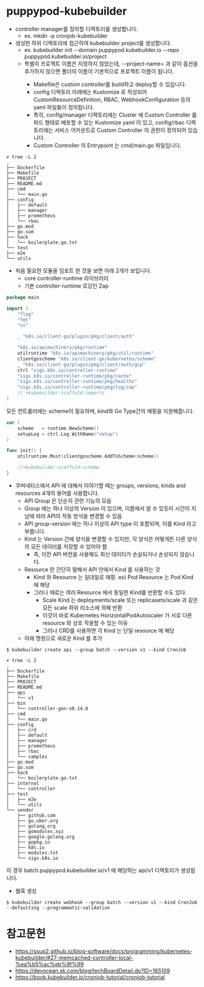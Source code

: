 # puppypod-kubebuilder

- controller manager를 정의할 디렉토리를 생성합니다.
  - ex. mkdir -p cronjob-kubebuilder
- 생성한 하위 디렉토리에 접근하여 kubebuilder project를 생성합니다.
  - ex. kubebuilder init --domain puppypod.kubebuilder.io --repo puppypod.kubebuilder.io/project
  - 특별히 프로젝트 이름은 지정하지 않았는데, --project-name=<dns1123-label-string> 과 같이 옵션을 추가하지 않으면 폴더의 이름이 기본적으로 프로젝트 이름이 됩니다.
    - Makefile은 custom controller를 build하고 deploy할 수 있습니다.
    - config 디렉토리 아래에는 Kustomize 로 작성되어 CustomResourceDefinition, RBAC, WebhookConfiguration 등의 yaml 파일들이 정의됩니다.
    - 특히, config/manager 디렉토리에는 Cluster 에 Custom Controller 를 파드 형태로 배포할 수 있는 Kustomize yaml 이 있고, config/rbac 디렉토리에는 서비스 어카운트로 Custom Controller 의 권한이 정의되어 있습니다.
    - Custom Controller 의 Entrypoint 는 cmd/main.go 파일입니다.
```
✗ tree -L 2
.
├── Dockerfile
├── Makefile
├── PROJECT
├── README.md
├── cmd
│   └── main.go
├── config
│   ├── default
│   ├── manager
│   ├── prometheus
│   └── rbac
├── go.mod
├── go.sum
├── hack
│   └── boilerplate.go.txt
└── test
├── e2e
└── utils
```
- 처음 필요한 모듈을 임포트 한 것을 보면 아래 2개가 보입니다.
  - core controller-runtime 라이브러리
  - 기본 controller-runtime 로깅인 Zap
```go
package main

import (
    "flag"
    "fmt"
    "os"

    _ "k8s.io/client-go/plugin/pkg/client/auth"

    "k8s.io/apimachinery/pkg/runtime"
    utilruntime "k8s.io/apimachinery/pkg/util/runtime"
    clientgoscheme "k8s.io/client-go/kubernetes/scheme"
    _ "k8s.io/client-go/plugin/pkg/client/auth/gcp"
    ctrl "sigs.k8s.io/controller-runtime"
    "sigs.k8s.io/controller-runtime/pkg/cache"
    "sigs.k8s.io/controller-runtime/pkg/healthz"
    "sigs.k8s.io/controller-runtime/pkg/log/zap"
    // +kubebuilder:scaffold:imports
)
```
모든 컨트롤러에는 scheme이 필요하며, kind와 Go Type간의 매핑을 지원해줍니다.
```go
var (
	scheme   = runtime.NewScheme()
	setupLog = ctrl.Log.WithName("setup")
)

func init() {
	utilruntime.Must(clientgoscheme.AddToScheme(scheme))

	//+kubebuilder:scaffold:scheme
}
```
- 쿠버네티스에서 API 에 대해서 이야기할 때는 groups, versions, kinds and resources 4개의 용어를 사용합니다.
  - API Group 은 단순히 관련 기능의 모음
  - Group 에는 하나 이상의 Version 이 있으며, 이름에서 알 수 있듯이 시간이 지남에 따라 API의 작동 방식을 변경할 수 있음
  - API group-version 에는 하나 이상의 API type 이 포함되며, 이를 Kind 라고 부릅니다.
  - Kind 는 Version 간에 양식을 변경할 수 있지만, 각 양식은 어떻게든 다른 양식의 모든 데이터를 저장할 수 있어야 함
    - 즉, 이전 API 버전을 사용해도 최신 데이터가 손실되거나 손상되지 않습니다.
  - Resource 란 간단히 말해서 API 안에서 Kind 를 사용하는 것
    - Kind 와 Resource 는 일대일로 매핑. ex) Pod Resource 는 Pod Kind 에 해당
    - 그러나 때로는 여러 Resource 에서 동일한 Kind를 반환할 수도 있다. 
      - Scale Kind 는 deployments/scale 또는 replicasets/scale 과 같은 모든 scale 하위 리소스에 의해 반환
      - 이것이 바로 Kubernetes HorizontalPodAutoscaler 가 서로 다른 resource 와 상호 작용할 수 있는 이유 
      - 그러나 CRD를 사용하면 각 Kind 는 단일 resource 에 해당
  - 아래 명령으로 새로운 Kind 를 추가
```shell
$ kubebuilder create api --group batch --version v1 --kind CronJob
```
```
✗ tree -L 2
.
├── Dockerfile
├── Makefile
├── PROJECT
├── README.md
├── api
│   └── v1
├── bin
│   └── controller-gen-v0.14.0
├── cmd
│   └── main.go
├── config
│   ├── crd
│   ├── default
│   ├── manager
│   ├── prometheus
│   ├── rbac
│   └── samples
├── go.mod
├── go.sum
├── hack
│   └── boilerplate.go.txt
├── internal
│   └── controller
├── test
│   ├── e2e
│   └── utils
└── vendor
    ├── github.com
    ├── go.uber.org
    ├── golang.org
    ├── gomodules.xyz
    ├── google.golang.org
    ├── gopkg.in
    ├── k8s.io
    ├── modules.txt
    └── sigs.k8s.io
```
이 경우 batch.puppypod.kubebuilder.io/v1 에 해당하는 api/v1 디렉토리가 생성됩니다.

- 웹훅 생성
```shell
$ kubebuilder create webhook --group batch --version v1 --kind CronJob --defaulting --programmatic-validation
```

# 참고문헌
- https://ssup2.github.io/blog-software/docs/programming/kubernetes-kubebuilder/#27-memcached-controller-local-%ea%b5%ac%eb%8f%99
- https://devocean.sk.com/blog/techBoardDetail.do?ID=165109
- https://book.kubebuilder.io/cronjob-tutorial/cronjob-tutorial